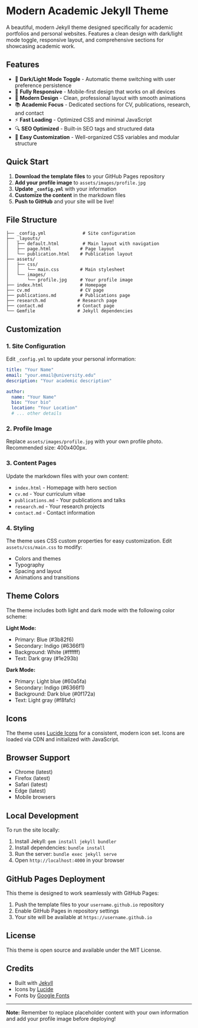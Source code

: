# Modern Academic Jekyll Theme

A beautiful, modern Jekyll theme designed specifically for academic portfolios and personal websites. Features a clean design with dark/light mode toggle, responsive layout, and comprehensive sections for showcasing academic work.

## Features

- 🌙 **Dark/Light Mode Toggle** - Automatic theme switching with user preference persistence
- 📱 **Fully Responsive** - Mobile-first design that works on all devices
- 🎨 **Modern Design** - Clean, professional layout with smooth animations
- 📚 **Academic Focus** - Dedicated sections for CV, publications, research, and contact
- ⚡ **Fast Loading** - Optimized CSS and minimal JavaScript
- 🔍 **SEO Optimized** - Built-in SEO tags and structured data
- 🎯 **Easy Customization** - Well-organized CSS variables and modular structure

## Quick Start

1. **Download the template files** to your GitHub Pages repository
2. **Add your profile image** to `assets/images/profile.jpg`
3. **Update `_config.yml`** with your information
4. **Customize the content** in the markdown files
5. **Push to GitHub** and your site will be live!

## File Structure

```
├── _config.yml              # Site configuration
├── _layouts/
│   ├── default.html         # Main layout with navigation
│   ├── page.html           # Page layout
│   └── publication.html    # Publication layout
├── assets/
│   ├── css/
│   │   └── main.css        # Main stylesheet
│   └── images/
│       └── profile.jpg     # Your profile image
├── index.html              # Homepage
├── cv.md                   # CV page
├── publications.md         # Publications page
├── research.md            # Research page
├── contact.md             # Contact page
└── Gemfile                # Jekyll dependencies
```

## Customization

### 1. Site Configuration

Edit `_config.yml` to update your personal information:

```yaml
title: "Your Name"
email: "your.email@university.edu"
description: "Your academic description"

author:
  name: "Your Name"
  bio: "Your bio"
  location: "Your Location"
  # ... other details
```

### 2. Profile Image

Replace `assets/images/profile.jpg` with your own profile photo. Recommended size: 400x400px.

### 3. Content Pages

Update the markdown files with your own content:
- `index.html` - Homepage with hero section
- `cv.md` - Your curriculum vitae
- `publications.md` - Your publications and talks
- `research.md` - Your research projects
- `contact.md` - Contact information

### 4. Styling

The theme uses CSS custom properties for easy customization. Edit `assets/css/main.css` to modify:
- Colors and themes
- Typography
- Spacing and layout
- Animations and transitions

## Theme Colors

The theme includes both light and dark mode with the following color scheme:

**Light Mode:**
- Primary: Blue (#3b82f6)
- Secondary: Indigo (#6366f1)
- Background: White (#ffffff)
- Text: Dark gray (#1e293b)

**Dark Mode:**
- Primary: Light blue (#60a5fa)
- Secondary: Indigo (#6366f1)
- Background: Dark blue (#0f172a)
- Text: Light gray (#f8fafc)

## Icons

The theme uses [Lucide Icons](https://lucide.dev/) for a consistent, modern icon set. Icons are loaded via CDN and initialized with JavaScript.

## Browser Support

- Chrome (latest)
- Firefox (latest)
- Safari (latest)
- Edge (latest)
- Mobile browsers

## Local Development

To run the site locally:

1. Install Jekyll: `gem install jekyll bundler`
2. Install dependencies: `bundle install`
3. Run the server: `bundle exec jekyll serve`
4. Open `http://localhost:4000` in your browser

## GitHub Pages Deployment

This theme is designed to work seamlessly with GitHub Pages:

1. Push the template files to your `username.github.io` repository
2. Enable GitHub Pages in repository settings
3. Your site will be available at `https://username.github.io`

## License

This theme is open source and available under the MIT License.

## Credits

- Built with [Jekyll](https://jekyllrb.com/)
- Icons by [Lucide](https://lucide.dev/)
- Fonts by [Google Fonts](https://fonts.google.com/)

---

**Note:** Remember to replace placeholder content with your own information and add your profile image before deploying!

